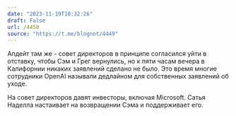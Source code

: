 ```yaml
---
date: "2023-11-19T10:32:26"
draft: False
url: /4450
source: "https://t.me/blognot/4449"
---
```


Апдейт там же - совет директоров в принципе согласился уйти в отставку, чтобы Сэм и Грег вернулись, но к пяти часам вечера в Калифорнии никаких заявлений сделано не было. Это время многие сотрудники OpenAI называли дедлайном для собственных заявлений об уходе. 

На совет директоров давят инвесторы, включая Microsoft. Сатья Наделла настаивает на возвращении Сэма и поддерживает его.
